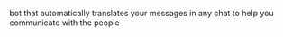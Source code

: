 bot that automatically translates your messages in any chat to help you communicate with the people
